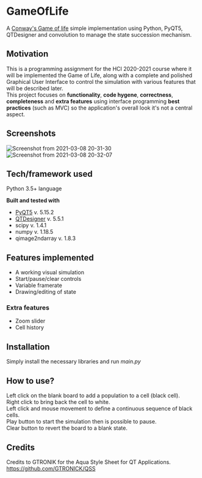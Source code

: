 # GameOfLife

A [Conway's Game of life](https://en.wikipedia.org/wiki/Conway%27s_Game_of_Life) simple implementation using Python, PyQT5, QTDesigner and convolution 
to manage the state succession mechanism.

## Motivation
This is a programming assignment for the HCI 2020-2021 course where it will be implemented the Game of Life, along with a
complete and polished Graphical User Interface to control the simulation with various features that will be described later.\
This project focuses on **functionality**, **code hygene**, **correctness**, **completeness** and **extra features** using interface programming **best practices** (such as MVC) so the application's overall look it's not a central aspect.

## Screenshots
![Screenshot from 2021-03-08 20-31-30](https://user-images.githubusercontent.com/22282000/110372918-2e26d280-804f-11eb-8a93-22b47eeded4e.png)
![Screenshot from 2021-03-08 20-32-07](https://user-images.githubusercontent.com/22282000/110372927-2ff09600-804f-11eb-974f-a0636db863da.png)


## Tech/framework used
Python 3.5+ language

<b>Built and tested with</b>
- [PyQT5](https://www.riverbankcomputing.com/software/pyqt/) v. 5.15.2
- [QTDesigner](https://build-system.fman.io/qt-designer-download) v. 5.5.1
- scipy v. 1.4.1
- numpy v. 1.18.5
- qimage2ndarray v. 1.8.3

## Features implemented
* A working visual simulation
* Start/pause/clear controls
* Variable framerate
* Drawing/editing of state
### Extra features
* Zoom slider
* Cell history

## Installation
Simply install the necessary libraries and run _main.py_


## How to use?
Left click on the blank board to add a population to a cell (black cell).\
Right click to bring back the cell to white.\
Left click and mouse movement to define a continuous sequence of black cells.\
Play button to start the simulation then is possible to pause.\
Clear button to revert the board to a blank state.

## Credits
Credits to GTRONIK for the Aqua Style Sheet for QT Applications. 
https://github.com/GTRONICK/QSS

